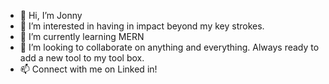 - 👋 Hi, I’m Jonny
- 👀 I’m interested in having in impact beyond my key strokes. 
- 🌱 I’m currently learning MERN
- 💞️ I’m looking to collaborate on anything and everything. Always ready to add a new tool to my tool box.
- 📫 Connect with me on Linked in! 

<!---
j21winter/j21winter is a ✨ special ✨ repository because its `README.md` (this file) appears on your GitHub profile.
You can click the Preview link to take a look at your changes.
--->
